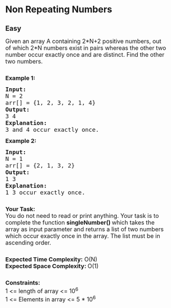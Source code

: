 # Non Repeating Numbers
## Easy 
<div class="problem-statement">
                <p></p><p><span style="font-size:18px">Given an array A containing 2*N+2 positive&nbsp;numbers, out of which 2*N numbers exist in&nbsp;pairs&nbsp;whereas&nbsp;the other two number&nbsp;occur exactly once and are distinct. Find the other two numbers.</span></p>

<p><br>
<span style="font-size:18px"><strong>Example 1:</strong></span></p>

<pre><span style="font-size:18px"><strong>Input: 
</strong>N = 2
arr[] = {1, 2, 3, 2, 1, 4}
<strong>Output:
</strong>3 4 
<strong>Explanation:
</strong>3 and 4 occur exactly once.</span>
</pre>

<p><span style="font-size:18px"><strong>Example 2:</strong></span></p>

<pre><span style="font-size:18px"><strong>Input:
</strong>N = 1
arr[] = {2, 1, 3, 2}
<strong>Output:
</strong>1 3
<strong>Explanation:</strong>
1 3 occur exactly once.</span>
</pre>

<p><br>
<span style="font-size:18px"><strong>Your Task:</strong><br>
You do not need to read or print anything. Your task is to complete the function&nbsp;<strong>singleNumber()&nbsp;</strong>which takes the array as input parameter and returns a list of two numbers which occur exactly once in the array. The list must be in ascending order.</span></p>

<p><br>
<span style="font-size:18px"><strong>Expected Time Complexity:</strong>&nbsp;O(N)<br>
<strong>Expected Space Complexity:&nbsp;</strong>O(1)</span></p>

<p><br>
<span style="font-size:18px"><strong>Constraints:</strong><br>
1 &lt;= length of array &lt;= 10<sup>6&nbsp;</sup></span><br>
<span style="font-size:18px">1 &lt;= Elements in array &lt;= 5 * 10<sup>6</sup></span></p>
 <p></p>
            </div>